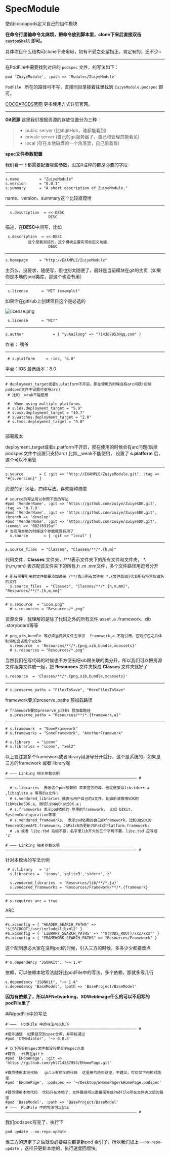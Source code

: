 # SpecModule
使用cocoapods定义自己的组件模块


**在命令行里输命令太麻烦，把命令放到脚本里，clone下来后直接双击 `customShell` 即可。**

具体项目什么结构可clone下来瞅瞅，如有不妥之处望指正。肯定有的，还不少~

---
在PodFile中需要找到对应的 `podspec` 文件，的写法如下：

```
pod 'ZuiyeModule', :path => 'Modules/ZuiyeModule'
```

`PodFile ` 所在的路径可不写，直接同目录接着往里找到 `ZuiyeModule.podspec` 即可。


[COCOAPODS官网](https://guides.cocoapods.org/making/making-a-cocoapod.html)
更多使用方式详见官网。

---

**Git资源**
这里我们根据资源的存放位置分为三种：
> * public server (比如gitHub，谁都能看到)
> * private server (自己的git服务器了，自己和管理员能看见)
> * local (存在本地磁盘的一个角落里，自己偷着看)


**spec文件参数配置**

我们看一下都需要配置哪些参数，没加#注释的都是必要的字段

***

```
s.name         = "ZuiyeModule"
s.version      = "0.0.1"
s.summary      = "A short description of ZuiyeModule."

```

name、version、summary这个比较直观哈
***

```
  s.description  = <<-DESC
                   DESC
```
 
描述，在**DESC**中间写，比如

```
 s.description  = <<-DESC
		  这个是我测试的，这个模块主要实现自定义功能
                   DESC
```
***

```
s.homepage     = "http://EXAMPLE/ZuiyeModule"
```

主页么，没要求，随便写，但也别太随便了，最好是当前模块在git的主页（如果你是本地的pod类库，那这个也没有用）

***

```
 s.license      = "MIT (example)"
```
 
 如果你在gitHub上创建项目这个是必选的
 

![license.png](http://upload-images.jianshu.io/upload_images/1656410-a3f95fbe113ef689.png?imageMogr2/auto-orient/strip%7CimageView2/2/w/1240)
 
 ```
  s.license      = "MIT"
 ```
 ***
 
 ```
 s.author             = { "yuhailong" => "714387953@qq.com" }
 ```
 
 作者： 嘴爷
 ***
 
 ```
  # s.platform     = :ios, "8.0"
 ```
 
 平台：IOS 	最低版本：8.0
 ***

 
 ```
 # deployment_target或者s.platform不开启，那在使用的时候会有arc问题(后续podspec文件中设置只支持arc)
  # 比如__weak不能使用
  
  #  When using multiple platforms
  # s.ios.deployment_target = "5.0"
  # s.osx.deployment_target = "10.7"
  # s.watchos.deployment_target = "2.0"
  # s.tvos.deployment_target = "9.0"
  
 ```
 
 部署版本
 
  deployment_target或者s.platform不开启，那在使用的时候会有arc问题(后续podspec文件中设置只支持arc) 比如__weak不能使用， 
  设置了 **s.platform** 后，这个可以不用管
 
 ***
 
 ```
 s.source       = { :git => "http://EXAMPLE/ZuiyeModule.git", :tag => "#{s.version}" }
 ```

资源的git 地址，四种写法，喜欢哪种随意

```
# source的写法可以参照下面的写法
#pod 'VenderName', :git => 'https://github.com/zuiye/ZuiyeSDK.git', :tag => '0.7.0'
#pod 'VenderName', :git => 'https://github.com/zuiye/ZuiyeSDK.git', :branch => 'develop'
#pod 'VenderName', :git => 'https://github.com/zuiye/ZuiyeSDK.git', :commit => '082f8319af'
# 当引用本地的时候这个参数就没有用了
  s.source       = { :git => "local" }
```

***

```
s.source_files  = "Classes", "Classes/**/*.{h,m}"
```

代码文件，**Classes** 文件夹，/\*\*/表示文件夹下的所有文件和文件夹， *.{h,m,mm} 表匹配该文件夹下的所有.h .m .mm文件，多个文件路径用逗号分开

```
# 所有需要引用的文件都要添加进来 /**/表示所有文件夹 *.{文件后缀}代表所有符合后缀名的文件
  s.source_files  = "Classes", "Classes/**/*.{h,m,mm}", "Resources/**/*.{h,m,mm}"
```
***

```
# s.resource  = "icon.png"
  # s.resources = "Resources/*.png"
```
资源文件，我理解的是除了代码之外的所有文件.asset .a .framework. .xib .storyboard等等

```
# png,xib,bundle 等必须当资源文件去添加  framework,a 不能引用，否则打包之后体积将包含该整个a文件
  s.resource  = 'Resources/**/*.{png,xib,bundle,xcassets}'
  # s.resources = "Resources/*.png"

```

当然我们在写代码的时候也不方便去吧xib跟关联的类分开，所以我们可以把资源文件跟类文件放一起，把 **Resources** 文件夹换成  **Classes** 文件夹就好了


```
s.resource  = 'Classes/**/*.{png,xib,bundle,xcassets}'

```


***

```
# s.preserve_paths = "FilesToSave", "MoreFilesToSave"
```

framework要加preserve_paths 预加载路径

```
# framework要加preserve_paths 预加载路径
  s.preserve_paths = "Resources/**/*.{framework,a}"
```

***

```
# s.framework  = "SomeFramework"
# s.frameworks = "SomeFramework", "AnotherFramework"

# s.library   = "iconv"
# s.libraries = "iconv", "xml2"
```

以上要注意多个framework或者library用逗号分开就行，这个是系统的，如果是三方的framework 或者 library呢

```
# ――― Linking 相关参数说明―――――――――――――――――――――――――――――――――――――――――――――――――――――――――― #

  # s.libraries  表示这个pod依赖的 苹果官方的库，也就是类似libstdc++.a ,libsqlite.a 等等的a文件；
  # s.vendored_libraries 就表示用户自己的a文件，比如新浪微博SDK的libWeiboSDK.a, 微信libWeChatSDK.a；
  # s.frameworks 表示pod依赖的 苹果的framework， 比如 UIKit，SystemConfiguration等等
  # s.vendored_frameworks， 表示pod依赖的自己的framework，比如QQSDK的TencentOpenAPI.framework，JSPatch热更新JSPatchPlatform.framework;
  # .a 或者 libz.tbd 后缀不要，名字里lib开头的三个字母不要，libz.tbd 应写成 'z'

# ――― Linking 相关参数说明 ―――――――――――――――――――――――――――――――――――――――――――――――――――――――――― #
```

针对本模块的写法示例

```
 # s.library   = 'z'
  s.libraries =  'iconv','sqlite3','stdc++','z'

  s.vendored_libraries  = 'Resources/lib/**/*.{a}'
  s.vendored_frameworks = 'Resources/Framework/**/*.{framework}'
```

***

```
# s.requires_arc = true
```
ARC

***

```
#s.xcconfig = { "HEADER_SEARCH_PATHS" => "$(SRCROOT)/usr/include/libxml2" }
#s.xcconfig = { 'LIBRARY_SEARCH_PATHS' => '"$(PODS_ROOT)/xxx/xxx"' }
#s.xcconfig = { "FRAMEWORK_SEARCH_PATHS" => "Resources/Framework" }
```
这个配制想必大家在没用pod的时候，引入三方的时候，多多少少都要改点

***

```
# s.dependency "JSONKit", "~> 1.4"
```

依赖，可以依赖本地写法就好比podFile中的写法，多个依赖，那就多写几行

```
s.dependency "JSONKit", "~> 1.4"
s.dependency 'BaseModel', :path => 'BaseProject/BaseModel'
```
**因为有依赖了，所以AFNetworking、SDWebImage什么的可以不用写的podFile里了**


###podFile中的写法

```
# ―――  PodFile 中的写法可以如下 ―――――――――――――――――――――――――――――――――――――――――――――――――――――――――― #
#组件通信  如果提交到spec仓库，并审核通过
#pod 'CTMediator', '~> 0.0.3'

# 以下所有的spec文件都没有提交到spec仓库
#首页   代码在git上
#pod 'EHomePage', :git =>  'https://github.com/yhl714387953/EHomePage.git'

#首页使用本地代码   git上有相关的代码  这里用的绝对路径，不建议，可仿如下用相对路径
#pod 'EHomePage', :podspec => '~/Desktop/EHomePage/EHomePage.podspec'

#首页使用本地代码  代码只在本地了，文件路径可以直接简写成PodFile所在文件夹之后的路径
#pod 'BaseModel', :path => 'BaseProject/BaseModel'
# ―――  PodFile 中的写法可以如上 ―――――――――――――――――――――――――――――――――――――――――――――――――――――――――― #

```

我们podspec写完了，执行下

```
pod update --no-repo-update
```

当三方的选定了之后就没必要每次都更新pod 索引了，所以我们加上 `--no-repo-update` ，这样只更新本地的，执行速度回很快。